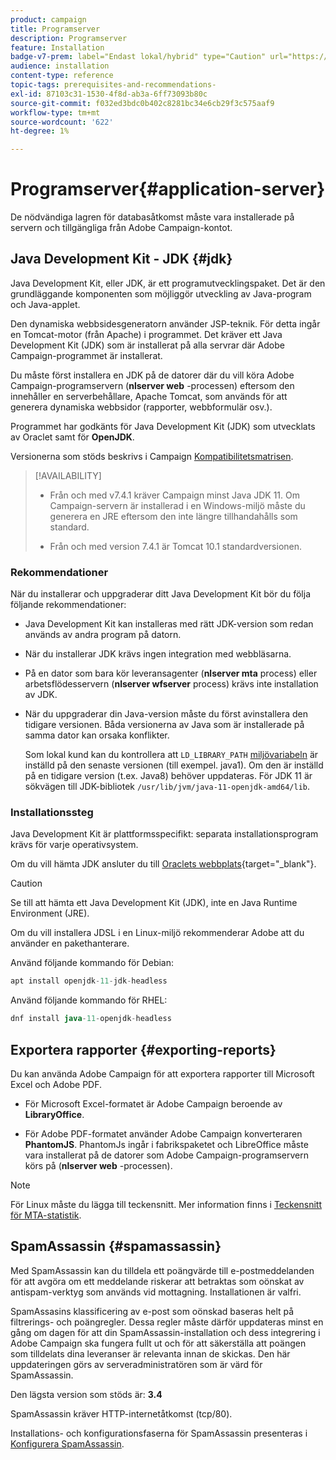 ```yaml
---
product: campaign
title: Programserver
description: Programserver
feature: Installation
badge-v7-prem: label="Endast lokal/hybrid" type="Caution" url="https://experienceleague.adobe.com/docs/campaign-classic/using/installing-campaign-classic/architecture-and-hosting-models/hosting-models-lp/hosting-models.html?lang=sv" tooltip="Gäller endast lokala och hybrida driftsättningar"
audience: installation
content-type: reference
topic-tags: prerequisites-and-recommendations-
exl-id: 87103c31-1530-4f8d-ab3a-6ff73093b80c
source-git-commit: f032ed3bdc0b402c8281bc34e6cb29f3c575aaf9
workflow-type: tm+mt
source-wordcount: '622'
ht-degree: 1%

---
```


# Programserver{#application-server}

De nödvändiga lagren för databasåtkomst måste vara installerade på servern och tillgängliga från Adobe Campaign-kontot.

## Java Development Kit - JDK {#jdk}

Java Development Kit, eller JDK, är ett programutvecklingspaket. Det är den grundläggande komponenten som möjliggör utveckling av Java-program och Java-applet.

Den dynamiska webbsidesgeneratorn använder JSP-teknik. För detta ingår en Tomcat-motor (från Apache) i programmet. Det kräver ett Java Development Kit (JDK) som är installerat på alla servrar där Adobe Campaign-programmet är installerat.

Du måste först installera en JDK på de datorer där du vill köra Adobe Campaign-programservern (**nlserver web** -processen) eftersom den innehåller en serverbehållare, Apache Tomcat, som används för att generera dynamiska webbsidor (rapporter, webbformulär osv.).

Programmet har godkänts för Java Development Kit (JDK) som utvecklats av Oraclet samt för **OpenJDK**.

Versionerna som stöds beskrivs i Campaign [Kompatibilitetsmatrisen](../../rn/using/compatibility-matrix.md).


>[!AVAILABILITY]
>
>* Från och med v7.4.1 kräver Campaign minst Java JDK 11. Om Campaign-servern är installerad i en Windows-miljö måste du generera en JRE eftersom den inte längre tillhandahålls som standard.
>
>* Från och med version 7.4.1 är Tomcat 10.1 standardversionen.
>

### Rekommendationer

När du installerar och uppgraderar ditt Java Development Kit bör du följa följande rekommendationer:

* Java Development Kit kan installeras med rätt JDK-version som redan används av andra program på datorn.

* När du installerar JDK krävs ingen integration med webbläsarna.

* På en dator som bara kör leveransagenter (**nlserver mta** process) eller arbetsflödesservern (**nlserver wfserver** process) krävs inte installation av JDK.

* När du uppgraderar din Java-version måste du först avinstallera den tidigare versionen. Båda versionerna av Java som är installerade på samma dator kan orsaka konflikter.

  Som lokal kund kan du kontrollera att `LD_LIBRARY_PATH` [miljövariabeln](installing-packages-with-linux.md#environment-variables) är inställd på den senaste versionen (till exempel. java1). Om den är inställd på en tidigare version (t.ex. Java8) behöver uppdateras. För JDK 11 är sökvägen till JDK-bibliotek `/usr/lib/jvm/java-11-openjdk-amd64/lib`.


### Installationssteg

Java Development Kit är plattformsspecifikt: separata installationsprogram krävs för varje operativsystem.

Om du vill hämta JDK ansluter du till [Oraclets webbplats](https://www.oracle.com/technetwork/java/javase/downloads/index.html){target="_blank"}.

>[!CAUTION]
>
> Se till att hämta ett Java Development Kit (JDK), inte en Java Runtime Environment (JRE).


Om du vill installera JDSL i en Linux-miljö rekommenderar Adobe att du använder en pakethanterare.

Använd följande kommando för Debian:

```sql
apt install openjdk-11-jdk-headless
```

Använd följande kommando för RHEL:

```sql
dnf install java-11-openjdk-headless
```



## Exportera rapporter {#exporting-reports}

Du kan använda Adobe Campaign för att exportera rapporter till Microsoft Excel och Adobe PDF.

* För Microsoft Excel-formatet är Adobe Campaign beroende av **LibraryOffice**.

* För Adobe PDF-formatet använder Adobe Campaign konverteraren **PhantomJS**. PhantomJs ingår i fabrikspaketet och LibreOffice måste vara installerat på de datorer som Adobe Campaign-programservern körs på (**nlserver web** -processen).

>[!NOTE]
>
>För Linux måste du lägga till teckensnitt. Mer information finns i [Teckensnitt för MTA-statistik](../../installation/using/prerequisites-of-campaign-installation-in-linux.md#fonts-for-mta-statistics).

## SpamAssassin {#spamassassin}

Med SpamAssassin kan du tilldela ett poängvärde till e-postmeddelanden för att avgöra om ett meddelande riskerar att betraktas som oönskat av antispam-verktyg som används vid mottagning. Installationen är valfri.

SpamAssasins klassificering av e-post som oönskad baseras helt på filtrerings- och poängregler. Dessa regler måste därför uppdateras minst en gång om dagen för att din SpamAssassin-installation och dess integrering i Adobe Campaign ska fungera fullt ut och för att säkerställa att poängen som tilldelats dina leveranser är relevanta innan de skickas. Den här uppdateringen görs av serveradministratören som är värd för SpamAssassin.

Den lägsta version som stöds är: **3.4**

SpamAssassin kräver HTTP-internetåtkomst (tcp/80).

Installations- och konfigurationsfaserna för SpamAssassin presenteras i [Konfigurera SpamAssassin](../../installation/using/configuring-spamassassin.md).
